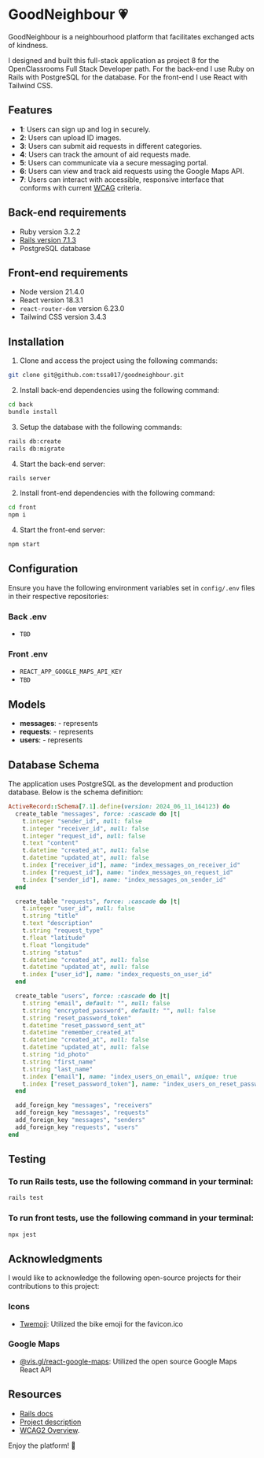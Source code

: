 # GoodNeighbour 💗

GoodNeighbour is a neighbourhood platform that facilitates exchanged acts of kindness.

I designed and built this full-stack application as project 8 for the OpenClassrooms Full Stack Developer path. For the back-end I use Ruby on Rails with PostgreSQL for the database. For the front-end I use React with Tailwind CSS.

## Features

-   **1**: Users can sign up and log in securely.
-   **2**: Users can upload ID images.
-   **3**: Users can submit aid requests in different categories.
-   **4**: Users can track the amount of aid requests made.
-   **5**: Users can communicate via a secure messaging portal.
-   **6**: Users can view and track aid requests using the Google Maps API.
-   **7**: Users can interact with accessible, responsive interface that conforms with current [WCAG](https://www.w3.org/WAI/standards-guidelines/wcag/) criteria.

## Back-end requirements

-   Ruby version 3.2.2
-   [Rails version 7.1.3](https://guides.rubyonrails.org/v5.1/getting_started.html)
-   PostgreSQL database

## Front-end requirements

-   Node version 21.4.0
-   React version 18.3.1
-   `react-router-dom` version 6.23.0
-   Tailwind CSS version 3.4.3

## Installation

1. Clone and access the project using the following commands:

```bash
git clone git@github.com:tssa017/goodneighbour.git
```

2. Install back-end dependencies using the following command:

```bash
cd back
bundle install
```

3. Setup the database with the following commands:

```bash
rails db:create
rails db:migrate
```

4. Start the back-end server:

```bash
rails server
```

2. Install front-end dependencies with the following command:

```bash
cd front
npm i
```

4. Start the front-end server:

```bash
npm start
```

## Configuration

Ensure you have the following environment variables set in `config/.env` files in their respective repositories:

### Back .env

-   `TBD`

### Front .env

-   `REACT_APP_GOOGLE_MAPS_API_KEY`
-   `TBD`

## Models

-   **messages**: - represents
-   **requests**: - represents
-   **users**: - represents

## Database Schema

The application uses PostgreSQL as the development and production database. Below is the schema definition:

```ruby
ActiveRecord::Schema[7.1].define(version: 2024_06_11_164123) do
  create_table "messages", force: :cascade do |t|
    t.integer "sender_id", null: false
    t.integer "receiver_id", null: false
    t.integer "request_id", null: false
    t.text "content"
    t.datetime "created_at", null: false
    t.datetime "updated_at", null: false
    t.index ["receiver_id"], name: "index_messages_on_receiver_id"
    t.index ["request_id"], name: "index_messages_on_request_id"
    t.index ["sender_id"], name: "index_messages_on_sender_id"
  end

  create_table "requests", force: :cascade do |t|
    t.integer "user_id", null: false
    t.string "title"
    t.text "description"
    t.string "request_type"
    t.float "latitude"
    t.float "longitude"
    t.string "status"
    t.datetime "created_at", null: false
    t.datetime "updated_at", null: false
    t.index ["user_id"], name: "index_requests_on_user_id"
  end

  create_table "users", force: :cascade do |t|
    t.string "email", default: "", null: false
    t.string "encrypted_password", default: "", null: false
    t.string "reset_password_token"
    t.datetime "reset_password_sent_at"
    t.datetime "remember_created_at"
    t.datetime "created_at", null: false
    t.datetime "updated_at", null: false
    t.string "id_photo"
    t.string "first_name"
    t.string "last_name"
    t.index ["email"], name: "index_users_on_email", unique: true
    t.index ["reset_password_token"], name: "index_users_on_reset_password_token", unique: true
  end

  add_foreign_key "messages", "receivers"
  add_foreign_key "messages", "requests"
  add_foreign_key "messages", "senders"
  add_foreign_key "requests", "users"
end
```

## Testing

### To run Rails tests, use the following command in your terminal:

```bash
rails test
```

### To run front tests, use the following command in your terminal:

```bash
npx jest
```

## Acknowledgments

I would like to acknowledge the following open-source projects for their contributions to this project:

### Icons

-   [Twemoji](https://github.com/twitter/twemoji): Utilized the bike emoji for the favicon.ico

### Google Maps

-   [@vis.gl/react-google-maps](https://www.npmjs.com/package/@vis.gl/react-google-maps): Utilized the open source Google Maps React API

## Resources

-   [Rails docs](https://guides.rubyonrails.org/)
-   [Project description](https://openclassrooms.com/en/paths/509/projects/242/assignment)
-   [WCAG2 Overview](https://www.w3.org/WAI/standards-guidelines/wcag/).

Enjoy the platform! 🚀
